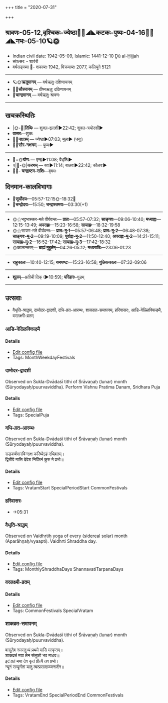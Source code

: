 +++
title = "2020-07-31"

+++
## श्रावणः-05-12,वृश्चिकः-ज्येष्ठा🌛🌌◢◣कटकः-पुष्यः-04-16🌌🌞◢◣नभः-05-10🪐🌞
- Indian civil date: 1942-05-09, Islamic: 1441-12-10 Ḏū al-Ḥijjah
- संवत्सरः - शार्वरी
- वर्षसङ्ख्या 🌛- शकाब्दः 1942, विक्रमाब्दः 2077, कलियुगे 5121
___________________
- 🪐🌞**ऋतुमानम्** — वर्षऋतुः दक्षिणायनम्
- 🌌🌞**सौरमानम्** — ग्रीष्मऋतुः दक्षिणायनम्
- 🌛**चान्द्रमानम्** — वर्षऋतुः श्रावणः
___________________


## खचक्रस्थितिः
- |🌞-🌛|**तिथिः** — शुक्ल-द्वादशी►22:42; शुक्ल-त्रयोदशी►  
- **वासरः**—शुक्रः  
- 🌌🌛**नक्षत्रम्** — ज्येष्ठा►07:03; मूला► (धनुः)  
- 🌌🌞**सौर-नक्षत्रम्** — पुष्यः►  
___________________
- 🌛+🌞**योगः** — इन्द्रः►11:08; वैधृतिः►  
- २|🌛-🌞|**करणम्** — बवः►11:14; बालवः►22:42; कौलवः►  
- 🌌🌛- **चन्द्राष्टम-राशिः**—वृषभः  


## दिनमान-कालविभागाः
- 🌅**सूर्योदयः**—05:57-12:15🌞️-18:32🌇  
- 🌛**चन्द्रोदयः**—15:50; **चन्द्रास्तमयः**—03:30(+1)  
___________________
- 🌞⚝भट्टभास्कर-मते वीर्यवन्तः— **प्रातः**—05:57-07:32; **साङ्गवः**—09:06-10:40; **मध्याह्नः**—12:15-13:49; **अपराह्णः**—15:23-16:58; **सायाह्नः**—18:32-19:58  
- 🌞⚝सायण-मते वीर्यवन्तः— **प्रातः-मु॰1**—05:57-06:48; **प्रातः-मु॰2**—06:48-07:38; **साङ्गवः-मु॰2**—09:19-10:09; **पूर्वाह्णः-मु॰2**—11:50-12:40; **अपराह्णः-मु॰2**—14:21-15:11; **सायाह्नः-मु॰2**—16:52-17:42; **सायाह्नः-मु॰3**—17:42-18:32  
- 🌞कालान्तरम्— **ब्राह्मं मुहूर्तम्**—04:26-05:12; **मध्यरात्रिः**—23:06-01:23  
___________________
- **राहुकालः**—10:40-12:15; **यमघण्टः**—15:23-16:58; **गुलिककालः**—07:32-09:06  
___________________
- **शूलम्**—प्रतीची दिक् (►10:59); **परिहारः**–गुडम्  
___________________

## उत्सवाः
- वैधृति-श्राद्धम्, दामोदर-द्वादशी, दधि-व्रत-आरम्भः, शाकव्रत-समापनम्, हरिवासरः, आडि-वॆळ्ळिक्किऴमै, वरलक्ष्मी-व्रतम्
### आडि-वॆळ्ळिक्किऴमै



#### Details
- [Edit config file](https://github.com/jyotisham/adyatithi/tree/master/tamil/description_only/ADi~veLLikkizhamai.toml)
- Tags: MonthWeekdayFestivals


### दामोदर-द्वादशी

Observed on Śukla-Dvādaśī tithi of Śrāvaṇaḥ (lunar) month (Sūryodayaḥ/puurvaviddha). Perform Vishnu Pratima Danam, Sridhara Puja

#### Details
- [Edit config file](https://github.com/jyotisham/adyatithi/tree/master/devatA/vaiShNava/lunar_month/tithi/05/12/dAmOdara-dvAdazI.toml)
- Tags: SpecialPuja


### दधि-व्रत-आरम्भः

Observed on Śukla-Dvādaśī tithi of Śrāvaṇaḥ (lunar) month (Sūryodayaḥ/puurvaviddha). 

सङ्कर्षणारविन्दाक्ष करिष्येऽहं दधिव्रतम्।  
द्वितीये मासि देवेश निर्विघ्नं कुरु मे प्रभो॥



#### Details
- [Edit config file](https://github.com/jyotisham/adyatithi/tree/master/general/lunar_month/tithi/05/12/dadhi-vrata-ArambhaH.toml)
- Tags: VratamStart SpecialPeriodStart CommonFestivals


### हरिवासरः
- →05:31
### वैधृति-श्राद्धम्

Observed on Vaidhṛtiḥ yoga of every (sidereal solar) month (Aparāhṇaḥ/vyaapti). Vaidhrti Shraddha day.

#### Details
- [Edit config file](https://github.com/jyotisham/adyatithi/tree/master/devatA/pitR/sidereal_solar_month/yoga/00/27/vaidhRti-zrAddham.toml)
- Tags: MonthlyShraddhaDays ShannavatiTarpanaDays


### वरलक्ष्मी-व्रतम्



#### Details
- [Edit config file](https://github.com/jyotisham/adyatithi/tree/master/devatA/lakShmI/description_only/varalakSmI-vratam.toml)
- Tags: CommonFestivals SpecialVratam


### शाकव्रत-समापनम्

Observed on Śukla-Dvādaśī tithi of Śrāvaṇaḥ (lunar) month (Sūryodayaḥ/puurvaviddha). 

वासुदेव नमस्तुभ्यं प्रथमे मासि मत्कृतम्।  
शाकव्रतं मया तेन संतुष्टो भव माधव॥  
इदं व्रतं मया देव कृतं प्रीत्यै तव प्रभो।  
न्यूनं सम्पूर्णतां यातु त्वत्प्रसादाज्जनार्दन॥



#### Details
- [Edit config file](https://github.com/jyotisham/adyatithi/tree/master/general/lunar_month/tithi/05/12/zAkavrata-samApanam.toml)
- Tags: VratamEnd SpecialPeriodEnd CommonFestivals

